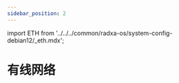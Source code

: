 ```yaml
---
sidebar_position: 2
---
```


import ETH from '../../../common/radxa-os/system-config-debian12/\_eth.mdx';

# 有线网络

<ETH />
